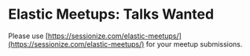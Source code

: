 # Elastic Meetups: Talks Wanted

Please use [https://sessionize.com/elastic-meetups/](https://sessionize.com/elastic-meetups/) for your meetup submissions.
